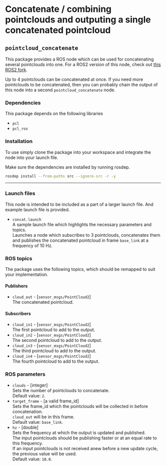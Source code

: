 # Concatenate / combining pointclouds and outputing a single concatenated pointcloud

## `pointcloud_concatenate`

This package provides a ROS node which can be used for concatenating several pointclouds into one.
For a ROS2 version of this node, check out [this ROS2 fork](https://github.com/nino192/ros2_pointcloud_concatenate/tree/ros2).

Up to 4 pointclouds can be concatenated at once.
If you need more pointclouds to be concatenated, then you can probably chain the output of this node into a second `pointcloud_concatenate` node.

### **Dependencies**

This package depends on the following libraries

* `pcl`
* `pcl_ros`

### **Installation**

To use simply clone the package into your workspace and integrate the node into your launch file.

Make sure the dependencies are installed by running rosdep.

```bash
rosdep install --from-paths src --ignore-src -r -y
```

---

### **Launch files**

This node is intended to be included as a part of a larger launch file.
And example launch file is provided.

* `concat.launch`  
  A sample launch file which highlights the necessary parameters and topics.  
  Launches a node which subscribes to 3 pointclouds, concatenates them and publishes the
  concatenated pointcloud in frame `base_link` at a frequency of 10 Hz.

### **ROS topics**

The package uses the following topics, which should be remapped to suit your implementation.

#### Publishers

* `cloud_out` - [`sensor_msgs/PointCloud2`]  
  The concatenated pointcloud.

#### Subscribers

* `cloud_in1` - [`sensor_msgs/PointCloud2`]  
  The first pointcloud to add to the output.
* `cloud_in2` - [`sensor_msgs/PointCloud2`]  
  The second pointcloud to add to the output.
* `cloud_in3` - [`sensor_msgs/PointCloud2`]  
  The third pointcloud to add to the output.
* `cloud_in4` - [`sensor_msgs/PointCloud2`]  
  The fourth pointcloud to add to the output.

### **ROS parameters**

* `clouds` - [integer]  
  Sets the number of pointclouds to concatenate.  
  Default value: `2`.
* `target_frame` - [a valid frame_id]  
  Sets the frame_id which the pointclouds will be collected in before concatenation.  
  `cloud_out` will be in this frame.  
  Default value: `base_link`.
* `hz` - [double]  
  Sets the frequency at which the output is updated and published.  
  The input pointclouds should be publishing faster or at an equal rate to this frequency.  
  If an input pointclouds is not received anew before a new update cycle, the previous value will be used.  
  Default value: `10.0`.
